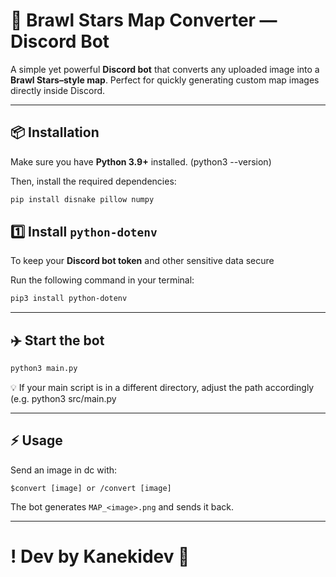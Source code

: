 # 🧩 Brawl Stars Map Converter — Discord Bot

A simple yet powerful **Discord bot** that converts any uploaded image into a **Brawl Stars–style map**.
Perfect for quickly generating custom map images directly inside Discord.

-------------------------------------------------

## 📦 Installation

Make sure you have **Python 3.9+** installed. (python3 --version)

Then, install the required dependencies:

```bash
pip install disnake pillow numpy
```

## 1️⃣ Install `python-dotenv`

To keep your **Discord bot token** and other sensitive data secure

Run the following command in your terminal:

```bash
pip3 install python-dotenv
```

---------------------------------------------------

## ✈️ Start the bot

```bash
python3 main.py
```

💡 If your main script is in a different directory, adjust the path accordingly (e.g. python3 src/main.py

---------------------------------------------------

## ⚡️ Usage

Send an image in dc with:

```
$convert [image] or /convert [image]
```

The bot generates `MAP_<image>.png` and sends it back.

---------------------------------------------------

# ! Dev by Kanekidev 🐐


